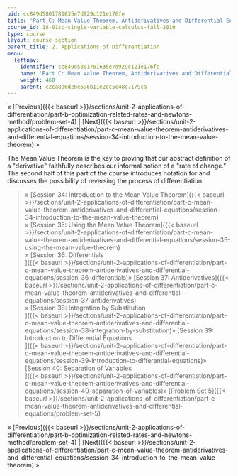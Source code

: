 ```yaml
---
uid: cc849d5801781635e7d929c121e176fe
title: 'Part C: Mean Value Theorem, Antiderivatives and Differential Equations'
course_id: 18-01sc-single-variable-calculus-fall-2010
type: course
layout: course_section
parent_title: 2. Applications of Differentiation
menu:
  leftnav:
    identifier: cc849d5801781635e7d929c121e176fe
    name: 'Part C: Mean Value Theorem, Antiderivatives and Differential Equa'
    weight: 460
    parent: c2ca8a0d20e596b11e2ec5c48c7179ca
---
```


« [Previous]({{< baseurl >}}/sections/unit-2-applications-of-differentiation/part-b-optimization-related-rates-and-newtons-method/problem-set-4) | [Next]({{< baseurl >}}/sections/unit-2-applications-of-differentiation/part-c-mean-value-theorem-antiderivatives-and-differential-equations/session-34-introduction-to-the-mean-value-theorem) »

The Mean Value Theorem is the key to proving that our abstract definition of a "derivative" faithfully describes our informal notion of a "rate of change." The second half of this part of the course introduces notation for and discusses the possibility of reversing the process of differentiation.

> » [Session 34: Introduction to the Mean Value Theorem]({{< baseurl >}}/sections/unit-2-applications-of-differentiation/part-c-mean-value-theorem-antiderivatives-and-differential-equations/session-34-introduction-to-the-mean-value-theorem)  
> » [Session 35: Using the Mean Value Theorem]({{< baseurl >}}/sections/unit-2-applications-of-differentiation/part-c-mean-value-theorem-antiderivatives-and-differential-equations/session-35-using-the-mean-value-theorem)  
> » [Session 36: Differentials  
> ]({{< baseurl >}}/sections/unit-2-applications-of-differentiation/part-c-mean-value-theorem-antiderivatives-and-differential-equations/session-36-differentials)» [Session 37: Antiderivatives]({{< baseurl >}}/sections/unit-2-applications-of-differentiation/part-c-mean-value-theorem-antiderivatives-and-differential-equations/session-37-antiderivatives)  
> » [Session 38: Integration by Substitution  
> ]({{< baseurl >}}/sections/unit-2-applications-of-differentiation/part-c-mean-value-theorem-antiderivatives-and-differential-equations/session-38-integration-by-substitution)» [Session 39: Introduction to Differential Equations  
> ]({{< baseurl >}}/sections/unit-2-applications-of-differentiation/part-c-mean-value-theorem-antiderivatives-and-differential-equations/session-39-introduction-to-differential-equations)» [Session 40: Separation of Variables  
> ]({{< baseurl >}}/sections/unit-2-applications-of-differentiation/part-c-mean-value-theorem-antiderivatives-and-differential-equations/session-40-separation-of-variables)» [Problem Set 5]({{< baseurl >}}/sections/unit-2-applications-of-differentiation/part-c-mean-value-theorem-antiderivatives-and-differential-equations/problem-set-5)

« [Previous]({{< baseurl >}}/sections/unit-2-applications-of-differentiation/part-b-optimization-related-rates-and-newtons-method/problem-set-4) | [Next]({{< baseurl >}}/sections/unit-2-applications-of-differentiation/part-c-mean-value-theorem-antiderivatives-and-differential-equations/session-34-introduction-to-the-mean-value-theorem) »